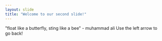 ```yaml
---
layout: slide
title: "Welcome to our second slide!"
---
```

"float like a butterfly, sting like a bee" - muhammad ali 
Use the left arrow to go back!
